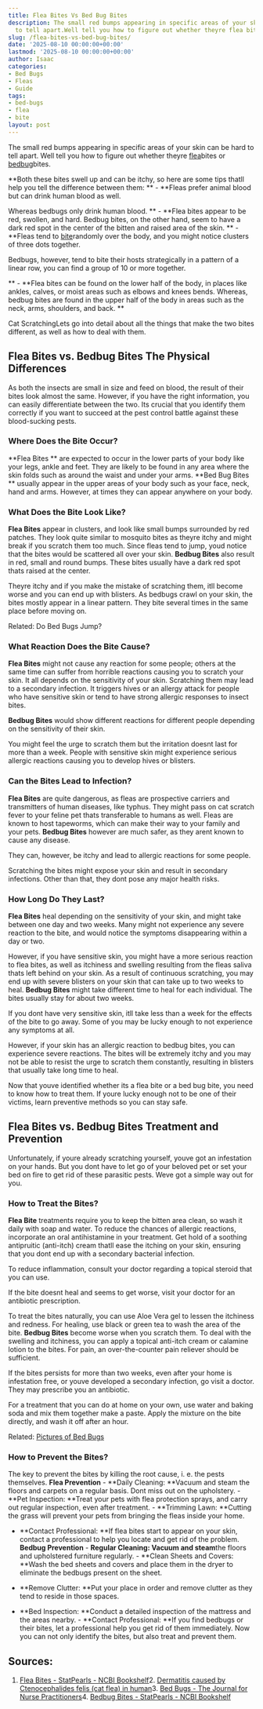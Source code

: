 ```yaml
---
title: Flea Bites Vs Bed Bug Bites
description: The small red bumps appearing in specific areas of your skin can be hard
  to tell apart.Well tell you how to figure out whether theyre flea bites or bedbug...
slug: /flea-bites-vs-bed-bug-bites/
date: '2025-08-10 00:00:00+00:00'
lastmod: '2025-08-10 00:00:00+00:00'
author: Isaac
categories:
- Bed Bugs
- Fleas
- Guide
tags:
- bed-bugs
- flea
- bite
layout: post
---
```

The small red bumps appearing in specific areas of your skin can be hard to tell apart. Well tell you how to figure out whether theyre [flea](https://pestpolicy.com/can-fleas-bite-through-clothes/)bites or [bedbug](https://www.ncbi.nlm.nih.gov/pmc/articles/PMC3255965/)bites.

**Both these bites swell up and can be itchy, so here are some tips thatll help you tell the difference between them: ** - **Fleas prefer animal blood but can drink human blood as well.

Whereas bedbugs only drink human blood. ** - **Flea bites appear to be red, swollen, and hard. Bedbug bites, on the other hand, seem to have a dark red spot in the center of the bitten and raised area of the skin. ** - **Fleas tend to [bite](https://pestpolicy.com/do-fleas-bite-humans/)randomly over the body, and you might notice clusters of three dots together.

Bedbugs, however, tend to bite their hosts strategically in a pattern of a linear row, you can find a group of 10 or more together.

** - **Flea bites can be found on the lower half of the body, in places like ankles, calves, or moist areas such as elbows and knees bends. Whereas, bedbug bites are found in the upper half of the body in areas such as the neck, arms, shoulders, and back. **

Cat ScratchingLets go into detail about all the things that make the two bites different, as well as how to deal with them.

##  Flea Bites vs. Bedbug Bites  The Physical Differences

As both the insects are small in size and feed on blood, the result of their bites look almost the same. However, if you have the right information, you can easily differentiate between the two. Its crucial that you identify them correctly if you want to succeed at the pest control battle against these blood-sucking pests.

###  Where Does the Bite Occur?

**Flea Bites ** are expected to occur in the lower parts of your body like your legs, ankle and feet. They are likely to be found in any area where the skin folds such as around the waist and under your arms. **Bed Bug Bites ** usually appear in the upper areas of your body such as your face, neck, hand and arms. However, at times they can appear anywhere on your body.

###  What Does the Bite Look Like?

**Flea Bites** appear in clusters, and look like small bumps surrounded by red patches. They look quite similar to mosquito bites as theyre itchy and might break if you scratch them too much. Since fleas tend to jump, youd notice that the bites would be scattered all over your skin. **Bedbug Bites** also result in red, small and round bumps. These bites usually have a dark red spot thats raised at the center.

Theyre itchy and if you make the mistake of scratching them, itll become worse and you can end up with blisters. As bedbugs crawl on your skin, the bites mostly appear in a linear pattern. They bite several times in the same place before moving on.

Related: Do Bed Bugs Jump?

###  What Reaction Does the Bite Cause?

**Flea Bites** might not cause any reaction for some people; others at the same time can suffer from horrible reactions causing you to scratch your skin. It all depends on the sensitivity of your skin. Scratching them may lead to a secondary infection. It triggers hives or an allergy attack for people who have sensitive skin or tend to have strong allergic responses to insect bites.

**Bedbug Bites** would show different reactions for different people depending on the sensitivity of their skin.

You might feel the urge to scratch them but the irritation doesnt last for more than a week. People with sensitive skin might experience serious allergic reactions causing you to develop hives or blisters.

###  Can the Bites Lead to Infection?

**Flea Bites** are quite dangerous, as fleas are prospective carriers and transmitters of human diseases, like typhus. They might pass on cat scratch fever to your feline pet thats transferable to humans as well. Fleas are known to host tapeworms, which can make their way to your family and your pets. **Bedbug Bites** however are much safer, as they arent known to cause any disease.

They can, however, be itchy and lead to allergic reactions for some people.

Scratching the bites might expose your skin and result in secondary infections. Other than that, they dont pose any major health risks.

###  How Long Do They Last?

**Flea Bites** heal depending on the sensitivity of your skin, and might take between one day and two weeks. Many might not experience any severe reaction to the bite, and would notice the symptoms disappearing within a day or two.

However, if you have sensitive skin, you might have a more serious reaction to flea bites, as well as itchiness and swelling resulting from the fleas saliva thats left behind on your skin. As a result of continuous scratching, you may end up with severe blisters on your skin that can take up to two weeks to heal. **Bedbug Bites** might take different time to heal for each individual. The bites usually stay for about two weeks.

If you dont have very sensitive skin, itll take less than a week for the effects of the bite to go away. Some of you may be lucky enough to not experience any symptoms at all.

However, if your skin has an allergic reaction to bedbug bites, you can experience severe reactions. The bites will be extremely itchy and you may not be able to resist the urge to scratch them constantly, resulting in blisters that usually take long time to heal.

Now that youve identified whether its a flea bite or a bed bug bite, you need to know how to treat them. If youre lucky enough not to be one of their victims, learn preventive methods so you can stay safe.

##  Flea Bites vs. Bedbug Bites  Treatment and Prevention

Unfortunately, if youre already scratching yourself, youve got an infestation on your hands. But you dont have to let go of your beloved pet or set your bed on fire to get rid of these parasitic pests. Weve got a simple way out for you.

###  How to Treat the Bites?

**Flea Bite** treatments require you to keep the bitten area clean, so wash it daily with soap and water. To reduce the chances of allergic reactions, incorporate an oral antihistamine in your treatment. Get hold of a soothing antipruitic (anti-itch) cream thatll ease the itching on your skin, ensuring that you dont end up with a secondary bacterial infection.

To reduce inflammation, consult your doctor regarding a topical steroid that you can use.

If the bite doesnt heal and seems to get worse, visit your doctor for an antibiotic prescription.

To treat the bites naturally, you can use Aloe Vera gel to lessen the itchiness and redness. For healing, use black or green tea to wash the area of the bite. **Bedbug Bites** become worse when you scratch them. To deal with the swelling and itchiness, you can apply a topical anti-itch cream or calamine lotion to the bites. For pain, an over-the-counter pain reliever should be sufficient.

If the bites persists for more than two weeks, even after your home is infestation free, or youve developed a secondary infection, go visit a doctor. They may prescribe you an antibiotic.

For a treatment that you can do at home on your own, use water and baking soda and mix them together make a paste. Apply the mixture on the bite directly, and wash it off after an hour.

Related: [Pictures of Bed Bugs](https://pestpolicy.com/pictures-of-bed-bugs/)

###  How to Prevent the Bites?

The key to prevent the bites by killing the root cause, i. e. the pests themselves. **Flea Prevention** - **Daily Cleaning: **Vacuum and steam the floors and carpets on a regular basis. Dont miss out on the upholstery. - **Pet Inspection: **Treat your pets with flea protection sprays, and carry out regular inspection, even after treatment. - **Trimming Lawn: **Cutting the grass will prevent your pets from bringing the fleas inside your home.

- **Contact Professional: **If flea bites start to appear on your skin, contact a professional to help you locate and get rid of the problem. **Bedbug Prevention** - **Regular Cleaning: Vacuum and steam**the floors and upholstered furniture regularly. - **Clean Sheets and Covers: **Wash the bed sheets and covers and place them in the dryer to eliminate the bedbugs present on the sheet.

- **Remove Clutter: **Put your place in order and remove clutter as they tend to reside in those spaces.

- **Bed Inspection: **Conduct a detailed inspection of the mattress and the areas nearby. - **Contact Professional: **If you find bedbugs or their bites, let a professional help you get rid of them immediately. Now you can not only identify the bites, but also treat and prevent them.

##  Sources:

1. [Flea Bites - StatPearls - NCBI Bookshelf](https://www.ncbi.nlm.nih.gov/books/NBK541118/)2. [Dermatitis caused by Ctenocephalides felis (cat flea) in human](https://www.ncbi.nlm.nih.gov/pmc/articles/PMC4247491/)3. [Bed Bugs - The Journal for Nurse Practitioners](https://www.npjournal.org/article/S1555-4155(17)30274-X/pdf)4. [Bedbug Bites - StatPearls - NCBI Bookshelf](https://www.ncbi.nlm.nih.gov/books/NBK538128/)